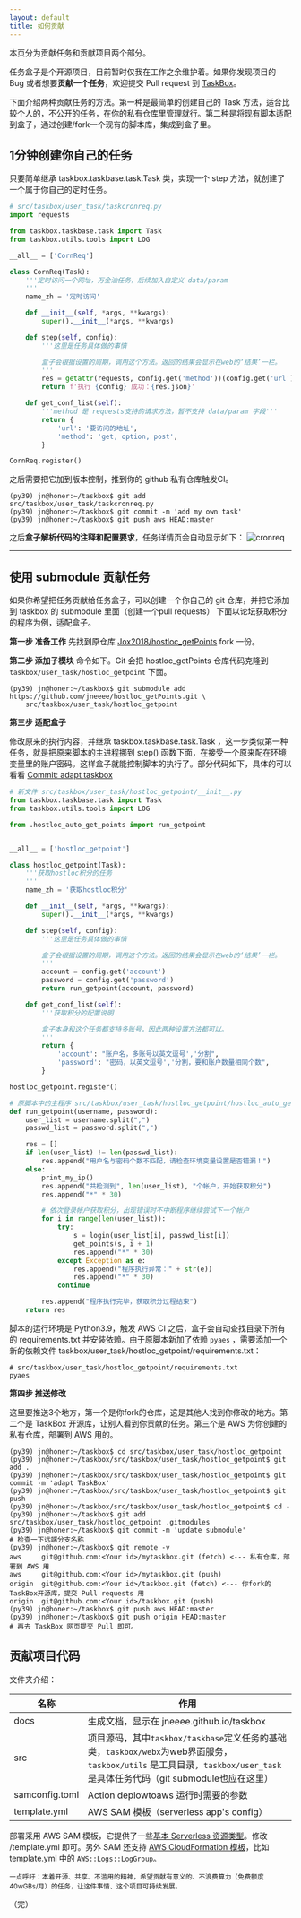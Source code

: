 ```yaml
---
layout: default
title: 如何贡献
---
```


本页分为贡献任务和贡献项目两个部分。

任务盒子是个开源项目，目前暂时仅我在工作之余维护着。如果你发现项目的 Bug 或者想要**贡献一个任务**，欢迎提交 Pull request 到 [TaskBox](https://github.com/jneeee/taskbox)。

下面介绍两种贡献任务的方法。第一种是最简单的创建自己的 Task 方法，适合比较个人的，不公开的任务，在你的私有仓库里管理就行。第二种是将现有脚本适配到盒子，通过创建/fork一个现有的脚本库，集成到盒子里。

## 1分钟创建你自己的任务

只要简单继承 taskbox.taskbase.task.Task 类，实现一个 step 方法，就创建了一个属于你自己的定时任务。

```python
# src/taskbox/user_task/taskcronreq.py
import requests

from taskbox.taskbase.task import Task
from taskbox.utils.tools import LOG

__all__ = ['CornReq']

class CornReq(Task):
    '''定时访问一个网址，万金油任务，后续加入自定义 data/param
    '''
    name_zh = '定时访问'

    def __init__(self, *args, **kwargs):
        super().__init__(*args, **kwargs)

    def step(self, config):
        '''这里是任务具体做的事情

        盒子会根据设置的周期，调用这个方法。返回的结果会显示在web的‘结果’一栏。
        '''
        res = getattr(requests, config.get('method'))(config.get('url'))
        return f'执行 {config} 成功：{res.json}'

    def get_conf_list(self):
        '''method 是 requests支持的请求方法，暂不支持 data/param 字段'''
        return {
            'url': '要访问的地址',
            'method': 'get, option, post',
        }

CornReq.register()
```

之后需要把它加到版本控制，推到你的 github 私有仓库触发CI。
```
(py39) jn@honer:~/taskbox$ git add src/taskbox/user_task/taskcronreq.py
(py39) jn@honer:~/taskbox$ git commit -m 'add my own task'
(py39) jn@honer:~/taskbox$ git push aws HEAD:master
```
之后**盒子解析代码的注释和配置要求**，任务详情页会自动显示如下：
![cronreq](/static/img/box_cronreq.png)


<hr>

## 使用 submodule 贡献任务

如果你希望把任务贡献给任务盒子，可以创建一个你自己的 git 仓库，并把它添加到 taskbox 的 submodule 里面（创建一个pull requests）
下面以论坛获取积分的程序为例，适配盒子。

**第一步 准备工作**
先找到原仓库 [Jox2018/hostloc_getPoints](https://github.com/Jox2018/hostloc_getPoints) fork 一份。

**第二步 添加子模块**
命令如下。Git 会把 hostloc_getPoints 仓库代码克隆到 `taskbox/user_task/hostloc_getpoint` 下面。
```shell
(py39) jn@honer:~/taskbox$ git submodule add https://github.com/jneeee/hostloc_getPoints.git \
    src/taskbox/user_task/hostloc_getpoint
```

**第三步 适配盒子**

修改原来的执行内容，并继承 taskbox.taskbase.task.Task ，这一步类似第一种任务，就是把原来脚本的主进程挪到 step() 函数下面，在接受一个原来配在环境变量里的账户密码。这样盒子就能控制脚本的执行了。部分代码如下，具体的可以看看 [Commit: adapt taskbox][1]

```python
# 新文件 src/taskbox/user_task/hostloc_getpoint/__init__.py
from taskbox.taskbase.task import Task
from taskbox.utils.tools import LOG

from .hostloc_auto_get_points import run_getpoint


__all__ = ['hostloc_getpoint']

class hostloc_getpoint(Task):
    '''获取hostloc积分的任务
    '''
    name_zh = '获取hostloc积分'

    def __init__(self, *args, **kwargs):
        super().__init__(*args, **kwargs)

    def step(self, config):
        '''这里是任务具体做的事情

        盒子会根据设置的周期，调用这个方法。返回的结果会显示在web的‘结果’一栏。
        '''
        account = config.get('account')
        password = config.get('password')
        return run_getpoint(account, password)

    def get_conf_list(self):
        '''获取积分的配置说明

        盒子本身和这个任务都支持多账号，因此两种设置方法都可以。
        '''
        return {
            'account': "账户名，多账号以英文逗号','分割",
            'password': "密码，以英文逗号','分割，要和账户数量相同个数",
        }

hostloc_getpoint.register()

# 原脚本中的主程序 src/taskbox/user_task/hostloc_getpoint/hostloc_auto_get_points.py
def run_getpoint(username, password):
    user_list = username.split(",")
    passwd_list = password.split(",")

    res = []
    if len(user_list) != len(passwd_list):
        res.append("用户名与密码个数不匹配，请检查环境变量设置是否错漏！")
    else:
        print_my_ip()
        res.append("共检测到", len(user_list), "个帐户，开始获取积分")
        res.append("*" * 30)

        # 依次登录帐户获取积分，出现错误时不中断程序继续尝试下一个帐户
        for i in range(len(user_list)):
            try:
                s = login(user_list[i], passwd_list[i])
                get_points(s, i + 1)
                res.append("*" * 30)
            except Exception as e:
                res.append("程序执行异常：" + str(e))
                res.append("*" * 30)
            continue

        res.append("程序执行完毕，获取积分过程结束")
    return res
```

脚本的运行环境是 Python3.9，触发 AWS CI 之后，盒子会自动查找目录下所有的 requirements.txt 并安装依赖。由于原脚本新加了依赖 `pyaes` ，需要添加一个新的依赖文件 taskbox/user_task/hostloc_getpoint/requirements.txt：
```
# src/taskbox/user_task/hostloc_getpoint/requirements.txt
pyaes
```


**第四步 推送修改**

这里要推送3个地方，第一个是你fork的仓库，这是其他人找到你修改的地方。第二个是 TaskBox 开源库，让别人看到你贡献的任务。第三个是 AWS 为你创建的私有仓库，部署到 AWS 用的。

```shell
(py39) jn@honer:~/taskbox$ cd src/taskbox/user_task/hostloc_getpoint
(py39) jn@honer:~/taskbox/src/taskbox/user_task/hostloc_getpoint$ git add .
(py39) jn@honer:~/taskbox/src/taskbox/user_task/hostloc_getpoint$ git commit -m 'adapt TaskBox'
(py39) jn@honer:~/taskbox/src/taskbox/user_task/hostloc_getpoint$ git push
(py39) jn@honer:~/taskbox/src/taskbox/user_task/hostloc_getpoint$ cd -
(py39) jn@honer:~/taskbox$ git add src/taskbox/user_task/hostloc_getpoint .gitmodules
(py39) jn@honer:~/taskbox$ git commit -m 'update submodule'
# 检查一下远端分支名称
(py39) jn@honer:~/taskbox$ git remote -v
aws     git@github.com:<Your id>/mytaskbox.git (fetch) <--- 私有仓库，部署到 AWS 用
aws     git@github.com:<Your id>/mytaskbox.git (push)
origin  git@github.com:<Your id>/taskbox.git (fetch) <--- 你fork的TaskBox开源库，提交 Pull requests 用
origin  git@github.com:<Your id>/taskbox.git (push)
(py39) jn@honer:~/taskbox$ git push aws HEAD:master
(py39) jn@honer:~/taskbox$ git push origin HEAD:master
# 再去 TaskBox 网页提交 Pull 即可。
```

## 贡献项目代码

文件夹介绍：

| 名称 | 作用 |
| ---- | ---- |
| docs | 生成文档，显示在 jneeee.github.io/taskbox |
| src | 项目源码，其中`taskbox/taskbase`定义任务的基础类，`taskbox/webx`为web界面服务，`taskbox/utils` 是工具目录，`taskbox/user_task` 是具体任务代码（git submodule也应在这里） |
| samconfig.toml | Action deplowtoaws 运行时需要的参数 |
| template.yml | AWS SAM 模板（serverless app's config） |


部署采用 AWS SAM 模板，它提供了一些[基本 Serverless 资源类型][2]。修改 /template.yml 即可。另外 SAM 还支持 [AWS CloudFormation 模板][3]，比如 template.yml 中的 `AWS::Logs::LogGroup`。


<small>一点呼吁：本着开源、共享、不滥用的精神，希望贡献有意义的、不浪费算力（免费额度40wGBs/月）的任务，让这件事情、这个项目可持续发展。</small>

（完）

[1]: https://github.com/jneeee/hostloc_getPoints/commit/f8151984ab42ec275f8012008d4bbcc58d582b09 'adapt taskbox'
[2]: https://docs.aws.amazon.com/serverless-application-model/latest/developerguide/sam-specification-resources-and-properties.html
[3]: https://docs.aws.amazon.com/AWSCloudFormation/latest/UserGuide/aws-template-resource-type-ref.html


